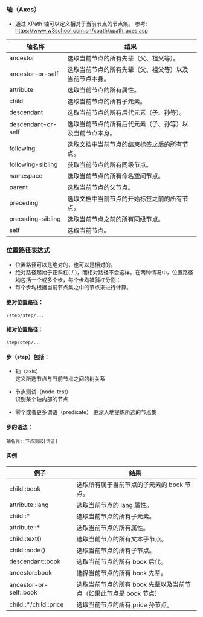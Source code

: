
### 轴（Axes）
- 通过 XPath 轴可以定义相对于当前节点的节点集。
参考: https://www.w3school.com.cn/xpath/xpath_axes.asp

| 轴名称	| 结果 |
|---|----|
| ancestor	| 选取当前节点的所有先辈（父、祖父等）。 |
| ancestor-or-self	| 选取当前节点的所有先辈（父、祖父等）以及当前节点本身。 |
| attribute	| 选取当前节点的所有属性。 |
| child	| 选取当前节点的所有子元素。 |
| descendant	| 选取当前节点的所有后代元素（子、孙等）。 |
| descendant-or-self	| 选取当前节点的所有后代元素（子、孙等）以及当前节点本身。 |
| following	| 选取文档中当前节点的结束标签之后的所有节点。 |
| following-sibling	| 获取当前节点的所有同级节点。 |
| namespace	| 选取当前节点的所有命名空间节点。 |
| parent	| 选取当前节点的父节点。 |
| preceding	| 选取文档中当前节点的开始标签之前的所有节点。 |
| preceding-sibling	| 选取当前节点之前的所有同级节点。 |
| self	| 选取当前节点。 |

### 位置路径表达式
- 位置路径可以是绝对的，也可以是相对的。
- 绝对路径起始于正斜杠( / )，而相对路径不会这样。在两种情况中，位置路径均包括一个或多个步，每个步均被斜杠分割：
- 每个步均根据当前节点集之中的节点来进行计算。

#### 绝对位置路径：
```shell
/step/step/...
```

#### 相对位置路径：
```shell
step/step/...
```

#### 步（step）包括：
- 轴（axis）  
  定义所选节点与当前节点之间的树关系

- 节点测试（node-test）  
  识别某个轴内部的节点

- 零个或者更多谓语（predicate）
  更深入地提炼所选的节点集

#### 步的语法：
```shell
轴名称::节点测试[谓语]
```

#### 实例
| 例子	| 结果 |
|---|----|
| child::book	| 选取所有属于当前节点的子元素的 book 节点。 |
| attribute::lang	| 选取当前节点的 lang 属性。 |
| child::*	| 选取当前节点的所有子元素。 |
| attribute::*	| 选取当前节点的所有属性。 |
| child::text()	| 选取当前节点的所有文本子节点。 |
| child::node()	| 选取当前节点的所有子节点。 |
| descendant::book	| 选取当前节点的所有 book 后代。 |
| ancestor::book	| 选择当前节点的所有 book 先辈。 |
| ancestor-or-self::book	| 选取当前节点的所有 book 先辈以及当前节点（如果此节点是 book 节点） |
| child::*/child::price	| 选取当前节点的所有 price 孙节点。 |

